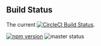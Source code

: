 ## Build Status

The current [![CircleCI Build Status](https://circleci.com/gh/quantumblack/asset-carbon-ui-components.svg?style=svg)](https://circleci.com/gh/quantumblack/asset-carbon-ui-components).

[![npm version](https://badge.fury.io/js/%40quantumblack%2Fcarbon-ui-components.svg)](https://badge.fury.io/js/%40quantumblack%2Fcarbon-ui-components) ![master status](https://circleci.com/bb/quantumblack/carbon-ui-components/tree/master.svg?style=shield&circle-token=de6a503c5034ef0fe19a08e6d573286e829ff4aa)
